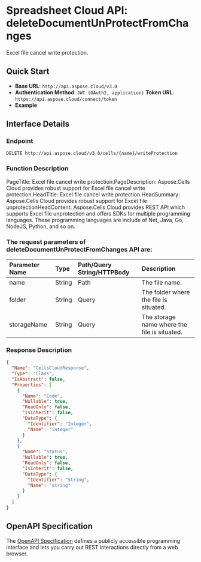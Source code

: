 # **Spreadsheet Cloud API: deleteDocumentUnProtectFromChanges**

Excel file cancel write protection. 


## **Quick Start**

- **Base URL**: `http://api.aspose.cloud/v3.0`
- **Authentication Method**: `JWT (OAuth2, application)`  **Token URL**: `https://api.aspose.cloud/connect/token`
- **Example** 

## **Interface Details**

### **Endpoint** 

```
DELETE http://api.aspose.cloud/v3.0/cells/{name}/writeProtection
```
### **Function Description**
PageTitle: Excel file cancel write protection.PageDescription: Aspose.Cells Cloud provides robust support for Excel file cancel write protection.HeadTitle: Excel file cancel write protection.HeadSummary: Aspose.Cells Cloud provides robust support for Excel file unprotectionHeadContent: Aspose.Cells Cloud provides REST API which supports Excel file unprotection and offers SDKs for multiple programming languages. These programming languages are include of Net, Java, Go, NodeJS, Python, and so on.

### The request parameters of **deleteDocumentUnProtectFromChanges** API are: 

| Parameter Name | Type | Path/Query String/HTTPBody | Description | 
| :- | :- | :- |:- | 
|name|String|Path|The file name.|
|folder|String|Query|The folder where the file is situated.|
|storageName|String|Query|The storage name where the file is situated.|

### **Response Description**
```json
{
  "Name": "CellsCloudResponse",
  "Type": "Class",
  "IsAbstract": false,
  "Properties": [
    {
      "Name": "Code",
      "Nullable": true,
      "ReadOnly": false,
      "IsInherit": false,
      "DataType": {
        "Identifier": "Integer",
        "Name": "integer"
      }
    },
    {
      "Name": "Status",
      "Nullable": true,
      "ReadOnly": false,
      "IsInherit": false,
      "DataType": {
        "Identifier": "String",
        "Name": "string"
      }
    }
  ]
}
```


## OpenAPI Specification

The [OpenAPI Specification](https://reference.aspose.cloud/cells/#/ProtectionController/DeleteDocumentUnProtectFromChanges) defines a publicly accessible programming interface and lets you carry out REST interactions directly from a web browser.


